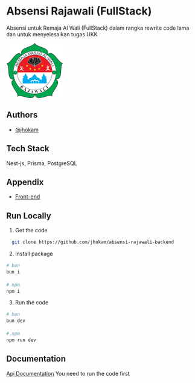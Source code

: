 # Absensi Rajawali (FullStack)

Absensi untuk Remaja Al Wali (FullStack) dalam rangka rewrite code lama dan untuk menyelesaikan tugas UKK

![Logo Rajawali](/github/logo-rajawali-small.png)

## Authors

- [@jhokam](https://github.com/jhokam)

## Tech Stack

Nest-js, Prisma, PostgreSQL

## Appendix

- [Front-end](https://github.com/jhokam/absensi-rajawali)

## Run Locally

1. Get the code

```bash
  git clone https://github.com/jhokam/absensi-rajawali-backend
```

2. Install package

```bash
# bun
bun i

# npm
npm i
```

3. Run the code

```bash
# bun
bun dev

# npm
npm run dev
```

## Documentation

[Api Documentation](/api)
You need to run the code first

